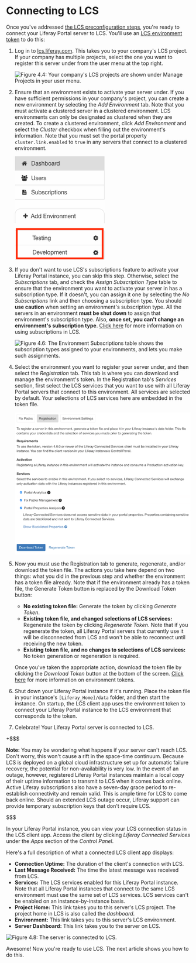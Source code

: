# Connecting to LCS [](id=connecting-to-lcs)

Once you've addressed 
[the LCS preconfiguration steps](/discover/deployment/-/knowledge_base/6-2/lcs-preconfiguration), 
you're ready to connect your Liferay Portal server to LCS. You'll use an 
[LCS environment token](/discover/deployment/-/knowledge_base/6-2/using-lcs#using-environment-tokens) 
to do this: 

1. Log in to 
   [lcs.liferay.com](https://lcs.liferay.com). This takes you to your company's 
   LCS project. If your company has multiple projects, select the one you want 
   to register this server under from the user menu at the top right. 

    ![Figure 4.4: Your company's LCS projects are shown under *Manage Projects* in your user menu.](../../images/lcs-user-menu-manage-projects.png)

2. Ensure that an environment exists to activate your server under. If you have 
   sufficient permissions in your company's project, you can create a new 
   environment by selecting the *Add Environment* tab. Note that you must 
   activate a clustered server in a clustered environment. LCS environments can 
   only be designated as clustered when they are created. To create a clustered 
   environment, click *Add Environment* and select the *Cluster* checkbox when 
   filling out the environment's information. Note that you must set the portal 
   property `cluster.link.enabled` to `true` in any servers that connect to a 
   clustered environment. 

    ![Figure 4.5: To connect to LCS, you must register your Liferay Portal server in an LCS environment. The red box in this screenshot highlights an environment.](../../images/lcs-registration-select-environment.png)

3. If you don't want to use LCS's subscriptions feature to activate your Liferay 
   Portal instance, you can skip this step. Otherwise, select the 
   *Subscriptions* tab, and check the *Assign Subscription Type* table to ensure 
   that the environment you want to activate your server in has a subscription 
   type. If it doesn't, you can assign it one by selecting the 
   *No Subscriptions* link and then choosing a subscription type. You should 
   **use caution** when setting an environment's subscription type. All the 
   servers in an environment **must be shut down** to assign that environment's 
   subscription type. Also, **once set, you can't change an environment's 
   subscription type**. 
   [Click here](/discover/deployment/-/knowledge_base/6-2/using-lcs#managing-liferay-ee-subscriptions) 
   for more information on using subscriptions in LCS. 

    ![Figure 4.6: The Environment Subscriptions table shows the subscription types assigned to your environments, and lets you make such assignments.](../../images/lcs-environment-subscriptions.png)

4. Select the environment you want to register your server under, and then 
   select the *Registration* tab. This tab is where you can download and manage 
   the environment's token. In the Registration tab's *Services* section, first 
   select the LCS services that you want to use with all Liferay Portal servers 
   that connect to this environment. All services are selected by default. Your 
   selections of LCS services here are embedded in the token file. 

    ![Figure 4.7: An environment's Registration tab lets you manage the token file used to connect Liferay Portal instances to the environment.](../../images/lcs-registration.png) 

5. Now you must use the Registration tab to generate, regenerate, and/or 
   download the token file. The actions you take here depend on two things: what 
   you did in the previous step and whether the environment has a token file 
   already. Note that if the environment already has a token file, the Generate 
   Token button is replaced by the Download Token button: 

    - **No existing token file:** Generate the token by clicking *Generate 
      Token*. 
    - **Existing token file, and changed selections of LCS services:** 
      Regenerate the token by clicking *Regenerate Token*. Note that if you 
      regenerate the token, all Liferay Portal servers that currently use it 
      will be disconnected from LCS and won't be able to reconnect until 
      receiving the new token. 
    - **Existing token file, and no changes to selections of LCS services:** No 
      token generation or regeneration is required.

    Once you've taken the appropriate action, download the token file by 
    clicking the *Download Token* button at the bottom of the screen. 
    [Click here](/discover/deployment/-/knowledge_base/6-2/using-lcs#using-environment-tokens) 
    for more information on environment tokens.

6. Shut down your Liferay Portal instance if it's running. Place the token file 
   in your instance's `[Liferay_Home]/data` folder, and then start the instance. 
   On startup, the LCS client app uses the environment token to connect your 
   Liferay Portal instance to the LCS environment that corresponds to the token. 

7. Celebrate! Your Liferay Portal server is connected to LCS. 

+$$$

**Note:** You may be wondering what happens if your server can't reach LCS. 
Don't worry, this won't cause a rift in the space-time continuum. Because LCS is 
deployed on a global cloud infrastructure set up for automatic failure recovery, 
the potential for non-availability is very low. In the event of an outage, 
however, registered Liferay Portal instances maintain a local copy of their 
uptime information to transmit to LCS when it comes back online. Active Liferay 
subscriptions also have a seven-day grace period to re-establish connectivity 
and remain valid. This is ample time for LCS to come back online. Should an 
extended LCS outage occur, Liferay support can provide temporary subscription 
keys that don't require LCS. 

$$$

In your Liferay Portal instance, you can view your LCS connection status in the 
LCS client app. Access the client by clicking *Liferay Connected Services* under 
the *Apps* section of the *Control Panel*. 

Here's a full description of what a connected LCS client app displays: 

- **Connection Uptime:** The duration of the client's connection with LCS.
- **Last Message Received:** The time the latest message was received from LCS.
- **Services:** The LCS services enabled for this Liferay Portal instance. Note 
  that all Liferay Portal instances that connect to the same LCS environment 
  must use the same set of LCS services. LCS services can't be enabled on an 
  instance-by-instance basis. 
- **Project Home:** This link takes you to this server's LCS project. The 
  project home in LCS is also called the *dashboard*. 
- **Environment:** This link takes you to this server's LCS environment.
- **Server Dashboard:** This link takes you to the server on LCS. 

![Figure 4.8: The server is connected to LCS.](../../images/lcs-server-connected.png)

Awesome! Now you're ready to use LCS. The next article shows you how to do this. 
